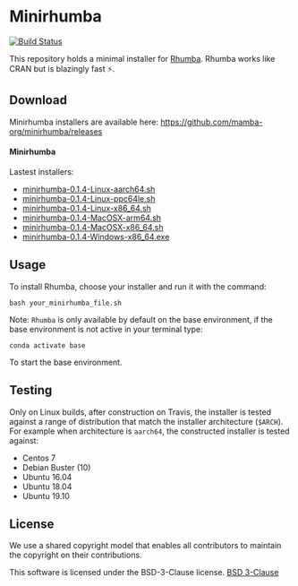 # Minirhumba

[![Build Status](https://travis-ci.com/mamba-org/minirhumba.svg?branch=master)](https://travis-ci.com/mamba-org/minirhumba)

This repository holds a minimal installer for [Rhumba](https://github.com/mamba-org/rhumba).
Rhumba works like CRAN but is blazingly fast ⚡.

## Download

Minirhumba installers are available here: https://github.com/mamba-org/minirhumba/releases

#### Minirhumba

Lastest installers:

- [minirhumba-0.1.4-Linux-aarch64.sh](https://github.com/mamba-org/minirhumba/releases/download/0.1.4/minirhumba-0.1.4-Linux-aarch64.sh)
- [minirhumba-0.1.4-Linux-ppc64le.sh](https://github.com/mamba-org/minirhumba/releases/download/0.1.4/minirhumba-0.1.4-Linux-ppc64le.sh)
- [minirhumba-0.1.4-Linux-x86_64.sh](https://github.com/mamba-org/minirhumba/releases/download/0.1.4/minirhumba-0.1.4-Linux-x86_64.sh)
- [minirhumba-0.1.4-MacOSX-arm64.sh](https://github.com/mamba-org/minirhumba/releases/download/0.1.4/minirhumba-0.1.4-Linux-x86_64.sh)
- [minirhumba-0.1.4-MacOSX-x86_64.sh](https://github.com/mamba-org/minirhumba/releases/download/0.1.4/minirhumba-0.1.4-MacOSX-x86_64.sh)
- [minirhumba-0.1.4-Windows-x86_64.exe](https://github.com/mamba-org/minirhumba/releases/download/0.1.4/minirhumba-0.1.4-Windows-x86_64.exe)

## Usage

To install Rhumba, choose your installer and run it with the command:

```
bash your_minirhumba_file.sh
```

Note: `Rhumba` is only available by default on the base environment, if the base environment is not active in your terminal type:

```
conda activate base
```

To start the base environment.

## Testing

Only on Linux builds, after construction on Travis, the installer is tested against a range of distribution that match the installer architecture (`$ARCH`). For example when architecture is `aarch64`, the constructed installer is tested against:

- Centos 7
- Debian Buster (10)
- Ubuntu 16.04
- Ubuntu 18.04
- Ubuntu 19.10

## License

We use a shared copyright model that enables all contributors to maintain the copyright on their contributions.

This software is licensed under the BSD-3-Clause license. [BSD 3-Clause](./LICENSE)
